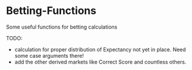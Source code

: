 # Betting-Functions
Some useful functions for betting calculations


TODO:
- calculation for proper distribution of Expectancy not yet in place. Need some case arguments there!
- add the other derived markets like Correct Score and countless others.
